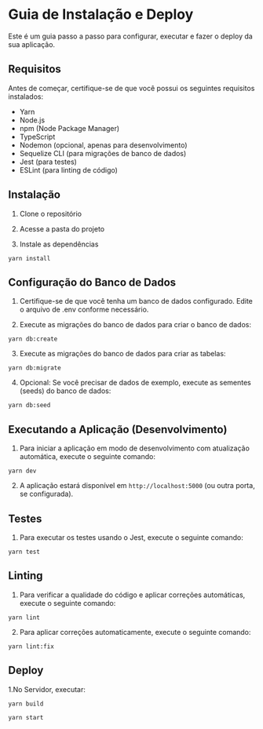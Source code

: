 # Guia de Instalação e Deploy

Este é um guia passo a passo para configurar, executar e fazer o deploy da sua aplicação.

## Requisitos

Antes de começar, certifique-se de que você possui os seguintes requisitos instalados:

- Yarn
- Node.js
- npm (Node Package Manager)
- TypeScript
- Nodemon (opcional, apenas para desenvolvimento)
- Sequelize CLI (para migrações de banco de dados)
- Jest (para testes)
- ESLint (para linting de código)

## Instalação

1. Clone o repositório

2. Acesse a pasta do projeto

3. Instale as dependências

```
yarn install
```

## Configuração do Banco de Dados

1. Certifique-se de que você tenha um banco de dados configurado. Edite o arquivo de .env conforme necessário.

2. Execute as migrações do banco de dados para criar o banco de dados:

```
yarn db:create
```

3. Execute as migrações do banco de dados para criar as tabelas:

```
yarn db:migrate
```

4. Opcional: Se você precisar de dados de exemplo, execute as sementes (seeds) do banco de dados:

```
yarn db:seed
```

## Executando a Aplicação (Desenvolvimento)

1. Para iniciar a aplicação em modo de desenvolvimento com atualização automática, execute o seguinte comando:

```
yarn dev
```

2. A aplicação estará disponível em `http://localhost:5000` (ou outra porta, se configurada).

## Testes

1. Para executar os testes usando o Jest, execute o seguinte comando:

```
yarn test
```

## Linting

1. Para verificar a qualidade do código e aplicar correções automáticas, execute o seguinte comando:

```
yarn lint
```

2. Para aplicar correções automaticamente, execute o seguinte comando:

```
yarn lint:fix
```

## Deploy

1.No Servidor, executar:

```
yarn build
```

```
yarn start
```
